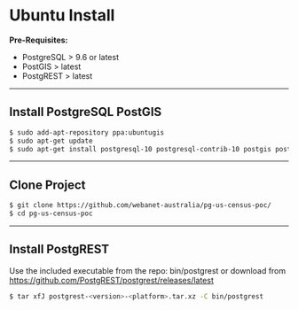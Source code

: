
# Ubuntu Install

**Pre-Requisites:**
- PostgreSQL  > 9.6 or latest
- PostGIS > latest
- PostgREST > latest

---

## Install PostgreSQL PostGIS

```bash
$ sudo add-apt-repository ppa:ubuntugis
$ sudo apt-get update
$ sudo apt-get install postgresql-10 postgresql-contrib-10 postgis postgresql-10-postgis-scripts
```

---

## Clone Project

```bash
$ git clone https://github.com/webanet-australia/pg-us-census-poc/
$ cd pg-us-census-poc
```

---

## Install PostgREST

Use the included executable from the repo: bin/postgrest or download from https://github.com/PostgREST/postgrest/releases/latest

```bash
$ tar xfJ postgrest-<version>-<platform>.tar.xz -C bin/postgrest
```
